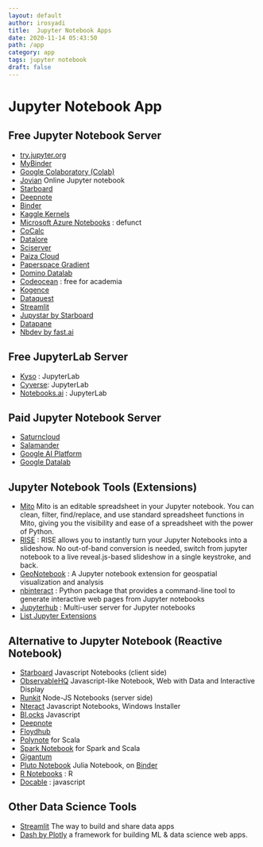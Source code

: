 ```yaml
---
layout: default
author: irosyadi
title:  Jupyter Notebook Apps
date: 2020-11-14 05:43:50
path: /app
category: app
tags: jupyter notebook
draft: false
---
```


# Jupyter Notebook App

## Free Jupyter Notebook Server
- [try.jupyter.org](https://jupyter.org/try)
- [MyBinder](https://mybinder.org/)
- [Google Colaboratory (Colab)](https://colab.research.google.com/)
- [Jovian](https://www.jovian.ai/) Online Jupyter notebook
- [Starboard](https://starboard.gg/)
- [Deepnote](https://deepnote.com/)
- [Binder](https://mybinder.org/)
- [Kaggle Kernels](https://www.kaggle.com/kernels)
- [Microsoft Azure Notebooks](https://notebooks.azure.com/) : defunct
- [CoCalc](https://cocalc.com/)
- [Datalore](https://datalore.io/)
- [Sciserver](https://www.sciserver.org/)
- [Paiza Cloud](https://paiza.cloud/en/)
- [Paperspace Gradient](https://gradient.paperspace.com/)
- [Domino Datalab](https://www.dominodatalab.com/)
- [Codeocean](https://codeocean.com/) : free for academia
- [Kogence](https://kogence.com/app/docs/JupyterNotebook)
- [Dataquest](https://www.dataquest.io/)
- [Streamlit](https://www.streamlit.io/)
- [Jupystar by Starboard](https://starboard.gg/jupystar)
- [Datapane](https://datapane.com/gallery/)
- [Nbdev by fast.ai](https://github.blog/2020-11-20-nbdev-a-literate-programming-environment-that-democratizes-software-engineering-best-practices/)

## Free JupyterLab Server
- [Kyso](https://kyso.io/) : JupyterLab
- [Cyverse](https://cyverse.org/): JupyterLab
- [Notebooks.ai](https://notebooks.ai/) : JupyterLab

## Paid Jupyter Notebook Server
- [Saturncloud](https://site.saturncloud.io/s/)
- [Salamander](https://salamander.ai/)
- [Google AI Platform](https://cloud.google.com/ai-platform/notebooks/docs/create-new) 
- [Google Datalab](https://cloud.google.com/datalab/)

## Jupyter Notebook Tools (Extensions)
- [Mito](https://trymito.io/) Mito is an editable spreadsheet in your Jupyter notebook. You can clean, filter, find/replace, and use standard spreadsheet functions in Mito, giving you the visibility and ease of a spreadsheet with the power of Python.
- [RISE](https://github.com/damianavila/RISE) : RISE allows you to instantly turn your Jupyter Notebooks into a slideshow. No out-of-band conversion is needed, switch from jupyter notebook to a live reveal.js-based slideshow in a single keystroke, and back.
- [GeoNotebook](https://github.com/OpenGeoscience/geonotebook) : A Jupyter notebook extension for geospatial visualization and analysis 
- [nbinteract](https://www.nbinteract.com/) :  Python package that provides a command-line tool to generate interactive web pages from Jupyter notebooks
- [Jupyterhub](https://github.com/jupyterhub/jupyterhub) : Multi-user server for Jupyter notebooks 
- [List Jupyter Extensions](https://jupyter-contrib-nbextensions.readthedocs.io/en/latest/)

## Alternative to Jupyter Notebook (Reactive Notebook)
- [Starboard](https://starboard.gg/) Javascript Notebooks (client side)
- [ObservableHQ](https://observablehq.com/) Javascript-like Notebook, Web with Data and Interactive Display
- [Runkit](https://runkit.com/) Node-JS Notebooks (server side)
- [Nteract](https://nteract.io/) Javascript Notebooks, Windows Installer
- [Bl.ocks](https://bl.ocks.org/) Javascript
- [Deepnote](https://deepnote.com/)
- [Floydhub](https://www.floydhub.com/)
- [Polynote](https://polynote.org/) for Scala
- [Spark Notebook](https://github.com/spark-notebook/spark-notebook) for Spark and Scala
- [Gigantum](https://gigantum.com/)
- [Pluto Notebook](https://github.com/fonsp/Pluto.jl) Julia Notebook, on [Binder](https://hub.gke2.mybinder.org/user/fonsp-pluto-on-binder-d9dcvqcn/pluto/?token=8rGPwDhhSga6Eagwo4CC0A)
- [R Notebooks](https://bookdown.org/yihui/rmarkdown/notebook.html) : R
- [Docable](https://github.com/ottomatica/docable-notebooks#installing-and-running-docable-notebooks) : javascript

## Other Data Science Tools
- [Streamlit](https://www.streamlit.io/) The way to build and share data apps
- [Dash by Plotly](https://plotly.com/dash/) a framework for building ML & data science web apps.